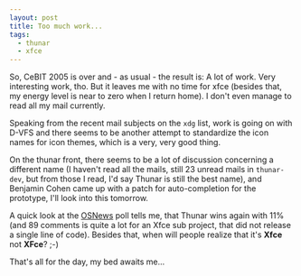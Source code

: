 ```yaml
---
layout: post
title: Too much work...
tags:
  - thunar
  - xfce
---
```


So, CeBIT 2005 is over and - as usual - the result is: A lot of work. Very interesting work, tho. But it leaves me with no time for xfce (besides that, my energy level is near to zero when I return home). I don't even manage to read all my mail currently.

Speaking from the recent mail subjects on the <code>xdg</code> list, work is going on with D-VFS and there seems to be another attempt to standardize the icon names for icon themes, which is a very, very good thing.

On the thunar front, there seems to be a lot of discussion concerning a different name (I haven't read all the mails, still 23 unread mails in <code>thunar-dev</code>, but from those I read, I'd say Thunar is still the best name), and Benjamin Cohen came up with a patch for auto-completion for the prototype, I'll look into this tomorrow.

A quick look at the <a href="http://www.osnews.com/story.php?news_id=10146">OSNews</a> poll tells me, that Thunar wins again with 11% (and 89 comments is quite a lot for an Xfce sub project, that did not release a single line of code). Besides that, when will people realize that it's <b>Xfce</b> not <b>XFce</b>? ;-)

That's all for the day, my bed awaits me...
